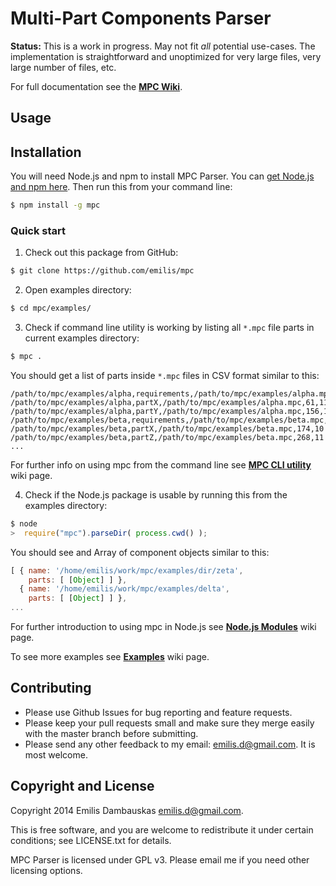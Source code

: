 #   Multi-Part Components Parser

**Status:** This is a work in progress. May not fit _all_ potential use-cases. The implementation is straightforward and unoptimized for very large files, very large number of files, etc.

For full documentation see the **[MPC Wiki][wiki]**.

##  Usage

##  Installation

You will need Node.js and npm to install MPC Parser. You can [get Node.js and npm here][nodejs-install]. Then run this from your command line:

```bash
$ npm install -g mpc
```

### Quick start

1. Check out this package from GitHub:

``` bash
$ git clone https://github.com/emilis/mpc
```

2. Open examples directory:

```bash
$ cd mpc/examples/
```

3. Check if command line utility is working by listing all `*.mpc` file parts in current examples directory:

```bash
$ mpc .
```

You should get a list of parts inside `*.mpc` files in CSV format similar to this:

```csv
/path/to/mpc/examples/alpha,requirements,/path/to/mpc/examples/alpha.mpc,22,22
/path/to/mpc/examples/alpha,partX,/path/to/mpc/examples/alpha.mpc,61,11
/path/to/mpc/examples/alpha,partY,/path/to/mpc/examples/alpha.mpc,156,12
/path/to/mpc/examples/beta,requirements,/path/to/mpc/examples/beta.mpc,82,8
/path/to/mpc/examples/beta,partX,/path/to/mpc/examples/beta.mpc,174,10
/path/to/mpc/examples/beta,partZ,/path/to/mpc/examples/beta.mpc,268,11
...
```

For further info on using mpc from the command line see **[MPC CLI utility][wiki-cli]** wiki page.

4. Check if the Node.js package is usable by running this from the examples directory:

```javascript
$ node
>  require("mpc").parseDir( process.cwd() );
```

You should see and Array of component objects similar to this:

```javascript
[ { name: '/home/emilis/work/mpc/examples/dir/zeta',
    parts: [ [Object] ] },
  { name: '/home/emilis/work/mpc/examples/delta',
    parts: [ [Object] ] },
...
```

For further introduction to using mpc in Node.js see **[Node.js Modules][wiki-nodejs]** wiki page.

To see more examples see **[Examples][wiki-examples]** wiki page.

##  Contributing

*   Please use Github Issues for bug reporting and feature requests.
*   Please keep your pull requests small and make sure they merge easily with the master branch before submitting.
*   Please send any other feedback to my email: <emilis.d@gmail.com>. It is most welcome.

##  Copyright and License

Copyright 2014 Emilis Dambauskas <emilis.d@gmail.com>.

This is free software, and you are welcome to redistribute it under certain conditions; see LICENSE.txt for details.

MPC Parser is licensed under GPL v3. Please email me if you need other licensing options.


[wiki]:             https://github.com/emilis/mpc/wiki
[wiki-cli]:         https://github.com/emilis/mpc/wiki/CLI-Utility
[wiki-nodejs]:      https://github.com/emilis/mpc/wiki/Node.js-Modules
[wiki-examples]:    https://github.com/emilis/mpc/wiki/Examples
[nodejs-install]:   http://nodejs.org/download/
